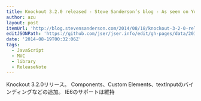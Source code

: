 ```yaml
---
title: Knockout 3.2.0 released - Steve Sanderson’s blog - As seen on YouTubeTM
author: azu
layout: post
itemUrl: 'http://blog.stevensanderson.com/2014/08/18/knockout-3-2-0-released/'
editJSONPath: 'https://github.com/jser/jser.info/edit/gh-pages/data/2014/08/index.json'
date: '2014-08-19T00:32:06Z'
tags:
  - JavaScript
  - MVC
  - library
  - ReleaseNote
---
```

Knockout 3.2.0リリース。
Components、Custom Elements、textInputのバインディングなどの追加。
IE6のサポートは維持
